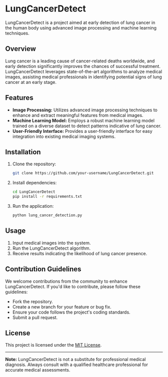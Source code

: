 # LungCancerDetect

LungCancerDetect is a project aimed at early detection of lung cancer in the human body using advanced image processing and machine learning techniques.

## Overview

Lung cancer is a leading cause of cancer-related deaths worldwide, and early detection significantly improves the chances of successful treatment. LungCancerDetect leverages state-of-the-art algorithms to analyze medical images, assisting medical professionals in identifying potential signs of lung cancer at an early stage.

## Features

- **Image Processing:** Utilizes advanced image processing techniques to enhance and extract meaningful features from medical images.
- **Machine Learning Model:** Employs a robust machine learning model trained on a diverse dataset to detect patterns indicative of lung cancer.
- **User-Friendly Interface:** Provides a user-friendly interface for easy integration into existing medical imaging systems.

## Installation

1. Clone the repository:

    ```bash
    git clone https://github.com/your-username/LungCancerDetect.git
    ```

2. Install dependencies:

    ```bash
    cd LungCancerDetect
    pip install -r requirements.txt
    ```

3. Run the application:

    ```bash
    python lung_cancer_detection.py
    ```

## Usage

1. Input medical images into the system.
2. Run the LungCancerDetect algorithm.
3. Receive results indicating the likelihood of lung cancer presence.

## Contribution Guidelines

We welcome contributions from the community to enhance LungCancerDetect. If you'd like to contribute, please follow these guidelines:

- Fork the repository.
- Create a new branch for your feature or bug fix.
- Ensure your code follows the project's coding standards.
- Submit a pull request.

## License

This project is licensed under the [MIT License](LICENSE).

---

**Note:** LungCancerDetect is not a substitute for professional medical diagnosis. Always consult with a qualified healthcare professional for accurate medical assessments.


